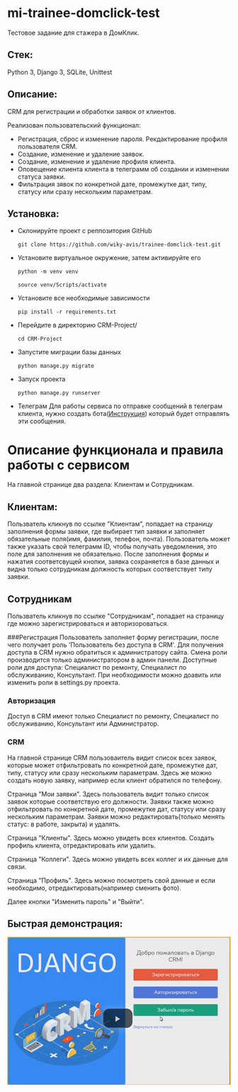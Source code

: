 # mi-trainee-domclick-test
Тестовое задание для стажера в ДомКлик.

## Стек: 
Python 3, Django 3, SQLite, Unittest

## Описание:
CRM для регистрации и обработки заявок от клиентов.

Реализован пользовательский функционал:
*	Регистрация, сброс и изменение пароля. Рекдактирование профиля пользователя CRM.
*	Создание, изменение и удаление заявок.
*	Создание, изменение и удаление профиля клиента.
*	Оповещение клиента клиента в телеграмм об создании и изменении статуса заявки.
*	Фильтрация зявок по конкретной дате, промежутке дат, типу, статусу или сразу нескольким параметрам.

## Установка:
- Склонируйте проект с реппозитория GitHub
    ```
    git clone https://github.com/wiky-avis/trainee-domclick-test.git
    ```
- Установите виртуальное окружение, затем активируйте его
    ```
    python -m venv venv
    ```
    ```
    source venv/Scripts/activate
    ```
- Установите все необходимые зависимости
    ```
    pip install -r requirements.txt
    ```
- Перейдите в директорию CRM-Project/
    ```
    cd CRM-Project
    ```
- Запустите миграции базы данных
    ```
    python manage.py migrate
    ```
- Запуск проекта
    ```
    python manage.py runserver
    ```
- Телеграм
    Для работы сервиса по отправке сообщений в телеграм клиента, нужно создать бота([Инструкция](https://marketplace.visualstudio.com/items?itemName=humao.rest-client)) который будет отправлять эти сообщения.

# Описание функционала и правила работы с сервисом

На главной странице два раздела: Клиентам и Сотрудникам.

## Клиентам:
Пользватель кликнув по ссылке "Клиентам", попадает на страницу заполнения формы заявки, где выбирает тип заявки и заполняет обязательные поля(имя, фамилия, телефон, почта). Пользователь может также указать свой телеграмм ID, чтобы получать уведомления, это поле для заполнения не обязательно. После заполнения формы и нажатия соответсвущей кнопки, заявка сохраняется в базе данных и видна только сотрудникам должность которых соответствует типу заявки.

## Сотрудникам
Пользватель кликнув по ссылке "Сотрудникам", попадает на страницу где можно зарегистрироваться и авторизороваться.

###Регистрация
Пользователь заполняет форму регистрации, после чего получает роль 'Пользователь без доступа в CRM'. Для получения доступа в CRM нужно обратиться к администратору сайта. Смена роли производится только администратором в админ панели. Доступные роли для доступа: Специалист по ремонту, Специалист по обслуживанию, Консультант. При необходимости можно доавить или изменить роли в settings.py проекта.

### Авторизация
Доступ в CRM имеют только Специалист по ремонту, Специалист по обслуживанию, Консультант или Администратор.

### CRM
На главной странице CRM пользоваитель видит список всех заявок, которые может отфильтровать по конкретной дате, промежутке дат, типу, статусу или сразу нескольким параметрам. Здесь же можно создать новую заявку, например если клиент обратился по телефону.

Страница "Мои заявки". Здесь пользователь видит только список заявок которые соответствую его должности. Заявки также можно отфильтровать по конкретной дате, промежутке дат, статусу или сразу нескольким параметрам. Заявки можно редактировать(только менять статус: в работе, закрыта) и удалять.

Страница "Клиенты". Здесь можно увидеть всех клиентов. Создать профиль клиента, отредактировать или удалить.

Страница "Коллеги". Здесь можно увидеть всех коллег и их данные для связи.

Страница "Профиль". Здесь можно посмотреть свой данные и если необходимо, отредактировать(например сменить фото).

Далее кнопки "Изменить пароль" и "Выйти".

## Быстрая демонстрация:
[![Скринкаст сайта](/CRM-Project/images/image.jpg)](https://recordit.co/4Wrk3oaN15)

